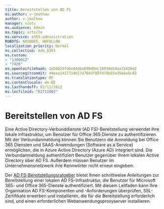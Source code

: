 ```yaml
---
title: Bereitstellen von AD FS
ms.author: v-jmathew
author: v-jmathew
manager: scotv
ms.audience: Admin
ms.topic: article
ms.service: o365-administration
ROBOTS: NOINDEX, NOFOLLOW
localization_priority: Normal
ms.collection: Adm_O365
ms.custom:
- "1300012"
- "7420"
ms.openlocfilehash: 1e50b20fd6ed4dba699d9ec10936eb4aa72420e2
ms.sourcegitcommit: 49eaa1417714617d768df85fd79b65e35b6e5c83
ms.translationtype: MT
ms.contentlocale: de-DE
ms.lasthandoff: 02/11/2022
ms.locfileid: "62711002"
---
```

# <a name="deploy-ad-fs"></a>Bereitstellen von AD FS

Eine Active Directory-Verbunddienste (AD FS)-Bereitstellung verwendet Ihre lokale Infrastruktur, um Benutzer für Office 365 Dienste zu authentifizieren. Mit der Verbundanmeldung können Sie Benutzern die Anmeldung bei Office 365 Diensten und SAAS-Anwendungen (Software as a Service) ermöglichen, die in Azure Active Directory (Azure AD) integriert sind. Die Verbundanmeldung authentifiziert Benutzer gegenüber Ihrem lokalen Active Directory über AD FS. Außerdem müssen Benutzer im Unternehmensnetzwerk ihre Kennwörter nicht erneut eingeben.

Der [AD FS-Bereitstellungsratgeber](https://go.microsoft.com/fwlink/?linkid=2071178) bietet Ihnen schrittweise Anleitungen zur Bereitstellung einer lokalen AD FS-Infrastruktur, die Benutzer für Microsoft 365- und Office 365-Dienste authentifiziert. Mit diesem Leitfaden kann Ihre Organisation AD FS-Komponenten und -Anforderungen überprüfen, SSL-Zertifikate erwerben und installieren, die für die Bereitstellung erforderlich sind, und einen erforderlichen Webanwendungsproxyserver installieren.
